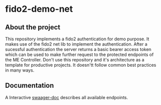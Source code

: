 # fido2-demo-net
## About the project
This repository implements a fido2 authentication for demo purpose.
It makes use of the fido2 net lib to implement the authentication. 
After a sucessful authentication the server returns a basic bearer access token which can be used to make further request to the 
protected endpoints of the ME Controller.
Don't use this repository and it's architecture as a template for productive projects. 
It doesn'tt follow common best practices in many ways. 
## Documentation
A Interactive [swaager-doc](https://fido2-demo.azurewebsites.net/swagger) describes all available endpoints.
